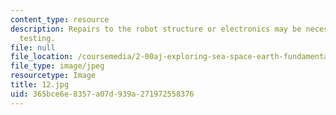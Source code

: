 ```yaml
---
content_type: resource
description: Repairs to the robot structure or electronics may be necessary after
  testing.
file: null
file_location: /coursemedia/2-00aj-exploring-sea-space-earth-fundamentals-of-engineering-design-spring-2009/365bce6e8357a07d939a271972558376_12.jpg
file_type: image/jpeg
resourcetype: Image
title: 12.jpg
uid: 365bce6e-8357-a07d-939a-271972558376
---
```

